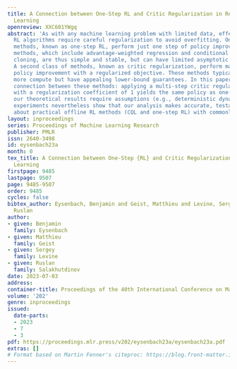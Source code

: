 ```yaml
---
title: A Connection between One-Step RL and Critic Regularization in Reinforcement
  Learning
openreview: XXC601YWgq
abstract: 'As with any machine learning problem with limited data, effective offline
  RL algorithms require careful regularization to avoid overfitting. One class of
  methods, known as one-step RL, perform just one step of policy improvement. These
  methods, which include advantage-weighted regression and conditional behavioral
  cloning, are thus simple and stable, but can have limited asymptotic performance.
  A second class of methods, known as critic regularization, perform many steps of
  policy improvement with a regularized objective. These methods typically require
  more compute but have appealing lower-bound guarantees. In this paper, we draw a
  connection between these methods: applying a multi-step critic regularization method
  with a regularization coefficient of 1 yields the same policy as one-step RL. While
  our theoretical results require assumptions (e.g., deterministic dynamics), our
  experiments nevertheless show that our analysis makes accurate, testable predictions
  about practical offline RL methods (CQL and one-step RL) with commonly-used hyperparameters.'
layout: inproceedings
series: Proceedings of Machine Learning Research
publisher: PMLR
issn: 2640-3498
id: eysenbach23a
month: 0
tex_title: A Connection between One-Step {RL} and Critic Regularization in Reinforcement
  Learning
firstpage: 9485
lastpage: 9507
page: 9485-9507
order: 9485
cycles: false
bibtex_author: Eysenbach, Benjamin and Geist, Matthieu and Levine, Sergey and Salakhutdinov,
  Ruslan
author:
- given: Benjamin
  family: Eysenbach
- given: Matthieu
  family: Geist
- given: Sergey
  family: Levine
- given: Ruslan
  family: Salakhutdinov
date: 2023-07-03
address: 
container-title: Proceedings of the 40th International Conference on Machine Learning
volume: '202'
genre: inproceedings
issued:
  date-parts:
  - 2023
  - 7
  - 3
pdf: https://proceedings.mlr.press/v202/eysenbach23a/eysenbach23a.pdf
extras: []
# Format based on Martin Fenner's citeproc: https://blog.front-matter.io/posts/citeproc-yaml-for-bibliographies/
---
```

